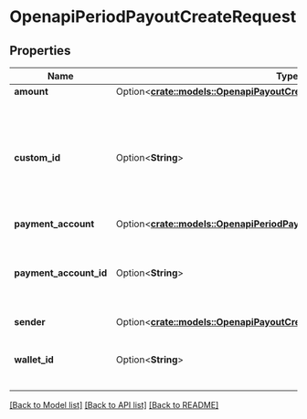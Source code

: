# OpenapiPeriodPayoutCreateRequest

## Properties

Name | Type | Description | Notes
------------ | ------------- | ------------- | -------------
**amount** | Option<[**crate::models::OpenapiPayoutCreateRequestAmount**](openapi_PayoutCreateRequest_amount.md)> |  | [optional]
**custom_id** | Option<**String**> | An optional unique custom id that can be used to reconcile payouts with your own internal systems, this is particularly useful in the event of network failures.  The accepted format can include up to 64 characters, which may consist of both letters, digits, and the symbols \"-\" and \"_\". | [optional]
**payment_account** | Option<[**crate::models::OpenapiPeriodPaymentAccountGetOrCreateRequest**](openapi.PaymentAccountGetOrCreateRequest.md)> |  | [optional]
**payment_account_id** | Option<**String**> | <span style=\"color:#e95f6a;\">required if payment_account is empty</span>  The payment account ID represents a pre-existing payment account that acts as the recipient for the payout. | [optional]
**sender** | Option<[**crate::models::OpenapiPayoutCreateRequestSender**](openapi_PayoutCreateRequest_sender.md)> |  | [optional]
**wallet_id** | Option<**String**> | The wallet ID from which to disburse money, if not provided, we will attempt to use the one that matches the provided currency amount. | [optional]

[[Back to Model list]](../README.md#documentation-for-models) [[Back to API list]](../README.md#documentation-for-api-endpoints) [[Back to README]](../README.md)


